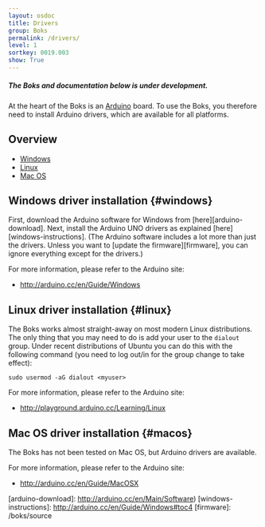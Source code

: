 ```yaml
---
layout: osdoc
title: Drivers
group: Boks
permalink: /drivers/
level: 1
sortkey: 0019.003
show: True
---
```


##### The Boks and documentation below is under development.

At the heart of the Boks is an [Arduino][] board. To use the Boks, you therefore need to install Arduino drivers, which are available for all platforms.

Overview
--------

- [Windows](#windows)
- [Linux](linux)
- [Mac OS](#macos)

Windows driver installation {#windows}
---------------------------

First, download the Arduino software for Windows from [here][arduino-download]. Next, install the Arduino UNO drivers as explained [here][windows-instructions]. (The Arduino software includes a lot more than just the drivers. Unless you want to [update the firmware][firmware], you can ignore everything except for the drivers.)

For more information, please refer to the Arduino site:

- <http://arduino.cc/en/Guide/Windows>

Linux driver installation {#linux}
-------------------------

The Boks works almost straight-away on most modern Linux distributions. The only thing that you may need to do is add your user to the `dialout` group. Under recent distributions of Ubuntu you can do this with the following command (you need to log out/in for the group change to take effect):

	sudo usermod -aG dialout <myuser>

For more information, please refer to the Arduino site:

- <http://playground.arduino.cc/Learning/Linux>

Mac OS driver installation {#macos}
---------------------------

The Boks has not been tested on Mac OS, but Arduino drivers are available. 

For more information, please refer to the Arduino site:

- <http://arduino.cc/en/Guide/MacOSX>

[arduino]: http://arduino.cc/
[arduino-download]: http://arduino.cc/en/Main/Software)
[windows-instructions]: http://arduino.cc/en/Guide/Windows#toc4
[firmware]: /boks/source